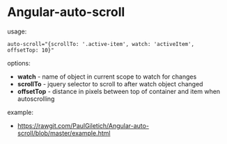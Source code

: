 Angular-auto-scroll
===================

usage:

    auto-scroll="{scrollTo: '.active-item', watch: 'activeItem', offsetTop: 10}"

options:
- **watch** - name of object in current scope to watch for changes
- **scrollTo** - jquery selector to scroll to after watch object changed
- **offsetTop** - distance in pixels between top of container and item when autoscrolling
 
example:
- https://rawgit.com/PaulGiletich/Angular-auto-scroll/blob/master/example.html